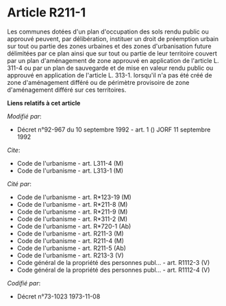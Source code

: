# Article R211-1

Les communes dotées d'un plan d'occupation des sols rendu public ou approuvé peuvent, par délibération, instituer un droit de
préemption urbain sur tout ou partie des zones urbaines et des zones d'urbanisation future délimitées par ce plan ainsi que
sur tout ou partie de leur territoire couvert par un plan d'aménagement de zone approuvé en application de l'article L. 311-4
ou par un plan de sauvegarde et de mise en valeur rendu public ou approuvé en application de l'article L. 313-1. lorsqu'il
n'a pas été créé de zone d'aménagement différé ou de périmètre provisoire de zone d'aménagement différé sur ces territoires.

**Liens relatifs à cet article**

_Modifié par_:

  - Décret n°92-967 du 10 septembre 1992 - art. 1 () JORF 11 septembre 1992

_Cite_:

  - Code de l'urbanisme - art. L311-4 (M)
  - Code de l'urbanisme - art. L313-1 (M)

_Cité par_:

  - Code de l'urbanisme - art. R*123-19 (M)
  - Code de l'urbanisme - art. R*211-8 (M)
  - Code de l'urbanisme - art. R*211-9 (M)
  - Code de l'urbanisme - art. R*311-2 (M)
  - Code de l'urbanisme - art. R*720-1 (Ab)
  - Code de l'urbanisme - art. R211-3 (M)
  - Code de l'urbanisme - art. R211-4 (M)
  - Code de l'urbanisme - art. R211-5 (Ab)
  - Code de l'urbanisme - art. R213-3 (V)
  - Code général de la propriété des personnes publ... - art. R1112-3 (V)
  - Code général de la propriété des personnes publ... - art. R1112-4 (V)

_Codifié par_:

  - Décret n°73-1023 1973-11-08
